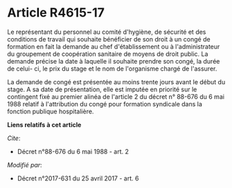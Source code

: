 # Article R4615-17

Le représentant du personnel au comité d'hygiène, de sécurité et des conditions de travail qui souhaite bénéficier de son
droit à un congé de formation en fait la demande au chef d'établissement ou à l'administrateur du groupement de coopération
sanitaire de moyens de droit public. La demande précise la date à laquelle il souhaite prendre son congé, la durée de celui-
ci, le prix du stage et le nom de l'organisme chargé de l'assurer.

La demande de congé est présentée au moins trente jours avant le début du stage. A sa date de présentation, elle est imputée
en priorité sur le contingent fixé au premier alinéa de l'article 2 du décret n° 88-676 du 6 mai 1988 relatif à l'attribution
du congé pour formation syndicale dans la fonction publique hospitalière.

**Liens relatifs à cet article**

_Cite_:

  - Décret n°88-676 du 6 mai 1988 - art. 2

_Modifié par_:

  - Décret n°2017-631 du 25 avril 2017 - art. 6
